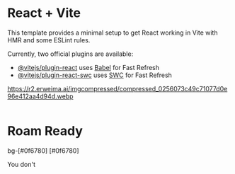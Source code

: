# React + Vite

This template provides a minimal setup to get React working in Vite with HMR and some ESLint rules.

Currently, two official plugins are available:

- [@vitejs/plugin-react](https://github.com/vitejs/vite-plugin-react/blob/main/packages/plugin-react/README.md) uses [Babel](https://babeljs.io/) for Fast Refresh
- [@vitejs/plugin-react-swc](https://github.com/vitejs/vite-plugin-react-swc) uses [SWC](https://swc.rs/) for Fast Refresh



https://r2.erweima.ai/imgcompressed/compressed_0256073c49c71077d0e96e412aa4d94d.webp

<div className="flex items-center justify-center gap-4">
 <img className="h-20 w-20 rounded-full" src="https://r2.erweima.ai/imgcompressed/compressed_0256073c49c71077d0e96e412aa4d94d.webp" alt="" />
 <h1 className="text-4xl">Roam Ready</h1>
</div>

bg-[#0f6780]
[#0f6780]

You don&#x27;t